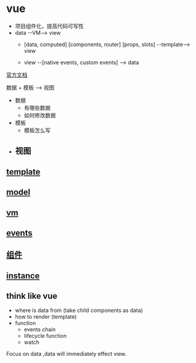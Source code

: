 # vue
- 项目组件化，提高代码可写性
- data --VM--> view 
  - [data, computed] [components, router] [props, slots]  --template--> view

  - view --[native events, custom events] --> data

[官方文档](https://vuejs.org/v2/guide)

数据 + 模板 --> 视图
- 数据
  - 有哪些数据
  - 如何修改数据
- 模板
  - 模板怎么写
- 视图
  - 

## [template](./template.md)

## [model](./model.md)

## [vm](./vm.md)

## [events](./v-on.md)

## [组件](./components.md)

## [instance](./instance.md)

## think like vue
- where is data from (take child components as data)
- how to render (template)
- function
  - events chain
  - lifecycle function
  - watch

Focus on data ,data will immediately effect view.